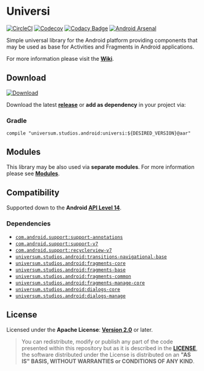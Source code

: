 Universi
===============

[![CircleCI](https://circleci.com/gh/universum-studios/android_universi.svg?style=svg)](https://circleci.com/gh/universum-studios/android_universi)
[![Codecov](https://codecov.io/gh/universum-studios/android_universi/branch/master/graph/badge.svg)](https://codecov.io/gh/universum-studios/android_universi)
[![Codacy Badge](https://api.codacy.com/project/badge/Grade/c485a93364074dc5a87c7cb43dce9c3f)](https://www.codacy.com/app/universum-studios/android_universi?utm_source=github.com&amp;utm_medium=referral&amp;utm_content=universum-studios/android_universi&amp;utm_campaign=Badge_Grade)
[![Android Arsenal](https://img.shields.io/badge/Android%20Arsenal-Universi-green.svg?style=flat)](https://android-arsenal.com/details/1/5412)

Simple universal library for the Android platform providing components that may be used as base for Activities and Fragments in Android applications.

For more information please visit the **[Wiki](https://github.com/universum-studios/android_universi/wiki)**.

## Download ##
[![Download](https://api.bintray.com/packages/universum-studios/android/universum.studios.android%3Auniversi/images/download.svg)](https://bintray.com/universum-studios/android/universum.studios.android%3Auniversi/_latestVersion)

Download the latest **[release](https://github.com/universum-studios/android_universi/releases "Latest Releases page")** or **add as dependency** in your project via:

### Gradle ###

    compile "universum.studios.android:universi:${DESIRED_VERSION}@aar"

## Modules ##

This library may be also used via **separate modules**. For more information please see **[Modules](https://github.com/universum-studios/android_universi/blob/master/MODULES.md)**.

## Compatibility ##

Supported down to the **Android [API Level 14](http://developer.android.com/about/versions/android-4.0.html "See API highlights")**.

### Dependencies ###

- [`com.android.support:support-annotations`](https://developer.android.com/topic/libraries/support-library/packages.html#annotations)
- [`com.android.support:support-v7`](https://developer.android.com/topic/libraries/support-library/packages.html#v7)
- [`com.android.support:recyclerview-v7`](https://developer.android.com/topic/libraries/support-library/packages.html#v7)
- [`universum.studios.android:transitions-navigational-base`](https://github.com/universum-studios/android_transitions/blob/master/MODULES.md)
- [`universum.studios.android:fragments-core`](https://github.com/universum-studios/android_fragments/blob/master/MODULES.md)
- [`universum.studios.android:fragments-base`](https://github.com/universum-studios/android_fragments/blob/master/MODULES.md)
- [`universum.studios.android:fragments-common`](https://github.com/universum-studios/android_fragments/blob/master/MODULES.md)
- [`universum.studios.android:fragments-manage-core`](https://github.com/universum-studios/android_fragments/blob/master/MODULES.md)
- [`universum.studios.android:dialogs-core`](https://github.com/universum-studios/android_dialogs/blob/master/MODULES.md)
- [`universum.studios.android:dialogs-manage`](https://github.com/universum-studios/android_dialogs/blob/master/MODULES.md)

## License ##

Licensed under the **Apache License**: **[Version 2.0](http://www.apache.org/licenses/LICENSE-2.0)** or later.

> You can redistribute, modify or publish any part of the code presented within this repository but as it is described in the [**LICENSE**](https://github.com/universum-studios/android_universi/blob/master/LICENSE.md), the software distributed under the License is distributed on an **"AS IS" BASIS, WITHOUT WARRANTIES or CONDITIONS OF ANY KIND**.
